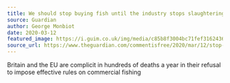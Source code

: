 ```yaml
---
title: We should stop buying fish until the industry stops slaughtering dolphins
source: Guardian
author: George Monbiot
date: 2020-03-12
featured_image: https://i.guim.co.uk/img/media/c85b8f3004bc71fef316243687af16d9fcffc232/0_323_4928_2957/master/4928.jpg?width=700&quality=85&auto=format&fit=max&s=195c0484d70283d2945f409b321edbd8
source_url: https://www.theguardian.com/commentisfree/2020/mar/12/stop-buying-fish-dolphins-slaughtered
---
```

Britain and the EU are complicit in hundreds of deaths a year in their refusal to impose effective rules on commercial fishing
